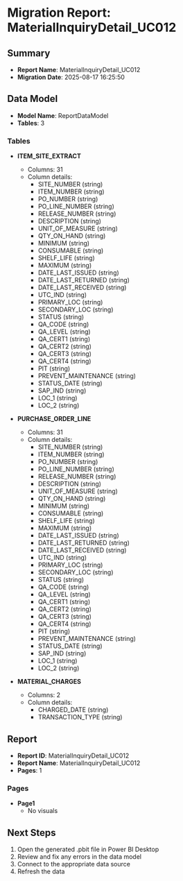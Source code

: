 # Migration Report: MaterialInquiryDetail_UC012

## Summary

- **Report Name**: MaterialInquiryDetail_UC012
- **Migration Date**: 2025-08-17 16:25:50

## Data Model

- **Model Name**: ReportDataModel
- **Tables**: 3

### Tables

- **ITEM_SITE_EXTRACT**
  - Columns: 31
  - Column details:
    - SITE_NUMBER (string)
    - ITEM_NUMBER (string)
    - PO_NUMBER (string)
    - PO_LINE_NUMBER (string)
    - RELEASE_NUMBER (string)
    - DESCRIPTION (string)
    - UNIT_OF_MEASURE (string)
    - QTY_ON_HAND (string)
    - MINIMUM (string)
    - CONSUMABLE (string)
    - SHELF_LIFE (string)
    - MAXIMUM (string)
    - DATE_LAST_ISSUED (string)
    - DATE_LAST_RETURNED (string)
    - DATE_LAST_RECEIVED (string)
    - UTC_IND (string)
    - PRIMARY_LOC (string)
    - SECONDARY_LOC (string)
    - STATUS (string)
    - QA_CODE (string)
    - QA_LEVEL (string)
    - QA_CERT1 (string)
    - QA_CERT2 (string)
    - QA_CERT3 (string)
    - QA_CERT4 (string)
    - PIT (string)
    - PREVENT_MAINTENANCE (string)
    - STATUS_DATE (string)
    - SAP_IND (string)
    - LOC_1 (string)
    - LOC_2 (string)

- **PURCHASE_ORDER_LINE**
  - Columns: 31
  - Column details:
    - SITE_NUMBER (string)
    - ITEM_NUMBER (string)
    - PO_NUMBER (string)
    - PO_LINE_NUMBER (string)
    - RELEASE_NUMBER (string)
    - DESCRIPTION (string)
    - UNIT_OF_MEASURE (string)
    - QTY_ON_HAND (string)
    - MINIMUM (string)
    - CONSUMABLE (string)
    - SHELF_LIFE (string)
    - MAXIMUM (string)
    - DATE_LAST_ISSUED (string)
    - DATE_LAST_RETURNED (string)
    - DATE_LAST_RECEIVED (string)
    - UTC_IND (string)
    - PRIMARY_LOC (string)
    - SECONDARY_LOC (string)
    - STATUS (string)
    - QA_CODE (string)
    - QA_LEVEL (string)
    - QA_CERT1 (string)
    - QA_CERT2 (string)
    - QA_CERT3 (string)
    - QA_CERT4 (string)
    - PIT (string)
    - PREVENT_MAINTENANCE (string)
    - STATUS_DATE (string)
    - SAP_IND (string)
    - LOC_1 (string)
    - LOC_2 (string)

- **MATERIAL_CHARGES**
  - Columns: 2
  - Column details:
    - CHARGED_DATE (string)
    - TRANSACTION_TYPE (string)


## Report

- **Report ID**: MaterialInquiryDetail_UC012
- **Report Name**: MaterialInquiryDetail_UC012
- **Pages**: 1

### Pages

- **Page1**
  - No visuals


## Next Steps

1. Open the generated .pbit file in Power BI Desktop
2. Review and fix any errors in the data model
3. Connect to the appropriate data source
4. Refresh the data
